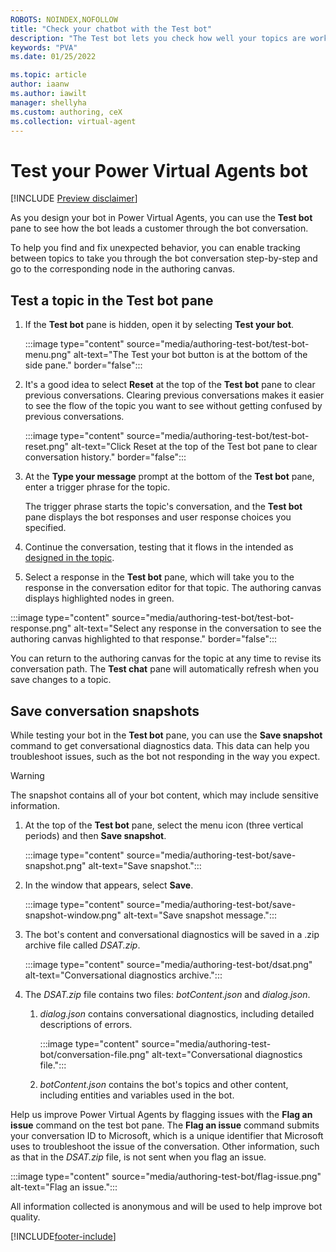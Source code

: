 ```yaml
---
ROBOTS: NOINDEX,NOFOLLOW
title: "Check your chatbot with the Test bot"
description: "The Test bot lets you check how well your topics are working, and lets you navigate topic nodes."
keywords: "PVA"
ms.date: 01/25/2022

ms.topic: article
author: iaanw
ms.author: iawilt
manager: shellyha
ms.custom: authoring, ceX
ms.collection: virtual-agent
---
```


# Test your Power Virtual Agents bot

[!INCLUDE [Preview disclaimer](includes/cc-beta-prerelease-disclaimer.md)]

As you design your bot in Power Virtual Agents, you can use the **Test bot** pane to see how the bot leads a customer through the bot conversation.

To help you find and fix unexpected behavior, you can enable tracking between topics to take you through the bot conversation step-by-step and go to the corresponding node in the authoring canvas.

## Test a topic in the Test bot pane

1. If the **Test bot** pane is hidden, open it by selecting **Test your bot**.

   :::image type="content" source="media/authoring-test-bot/test-bot-menu.png" alt-text="The Test your bot button is at the bottom of the side pane." border="false":::

1. It's a good idea to select **Reset** at the top of the **Test bot** pane to clear previous conversations. Clearing previous conversations makes it easier to see the flow of the topic you want to see without getting confused by previous conversations.

   :::image type="content" source="media/authoring-test-bot/test-bot-reset.png" alt-text="Click Reset at the top of the Test bot pane to clear conversation history." border="false":::

1. At the **Type your message** prompt at the bottom of the **Test bot** pane, enter a trigger phrase for the topic.

   The trigger phrase starts the topic's conversation, and the **Test bot** pane displays the bot responses and user response choices you specified.

1. Continue the conversation, testing that it flows in the intended as [designed in the topic](authoring-create-edit-topics.md).

1. Select a response in the **Test bot** pane, which will take you to the response in the conversation editor for that topic. The authoring canvas displays highlighted nodes in green.

  :::image type="content" source="media/authoring-test-bot/test-bot-response.png" alt-text="Select any response in the conversation to see the authoring canvas highlighted to that response." border="false":::

You can return to the authoring canvas for the topic at any time to revise its conversation path. The **Test chat** pane will automatically refresh when you save changes to a topic.

## Save conversation snapshots

While testing your bot in the **Test bot** pane, you can use the **Save snapshot** command to get conversational diagnostics data. This data can help you troubleshoot issues, such as the bot not responding in the way you expect.

> [!WARNING]
> The snapshot contains all of your bot content, which may include sensitive information.

1. At the top of the **Test bot** pane, select the menu icon (three vertical periods) and then **Save snapshot**.

    :::image type="content" source="media/authoring-test-bot/save-snapshot.png" alt-text="Save snapshot.":::

1. In the window that appears, select **Save**.

    :::image type="content" source="media/authoring-test-bot/save-snapshot-window.png" alt-text="Save snapshot message.":::

1. The bot's content and conversational diagnostics will be saved in a .zip archive file called _DSAT.zip_.

    :::image type="content" source="media/authoring-test-bot/dsat.png" alt-text="Conversational diagnostics archive.":::

1. The _DSAT.zip_ file contains two files: _botContent.json_ and _dialog.json_.

    1. _dialog.json_ contains conversational diagnostics, including detailed descriptions of errors.

        :::image type="content" source="media/authoring-test-bot/conversation-file.png" alt-text="Conversational diagnostics file.":::

    1. _botContent.json_ contains the bot's topics and other content, including entities and variables used in the bot.

Help us improve Power Virtual Agents by flagging issues with the **Flag an issue** command on the test bot pane. The **Flag an issue** command submits your conversation ID to Microsoft, which is a unique identifier that Microsoft uses to troubleshoot the issue of the conversation. Other information, such as that in the _DSAT.zip_ file, is not sent when you flag an issue.

:::image type="content" source="media/authoring-test-bot/flag-issue.png" alt-text="Flag an issue.":::

All information collected is anonymous and will be used to help improve bot quality.

[!INCLUDE[footer-include](includes/footer-banner.md)]
